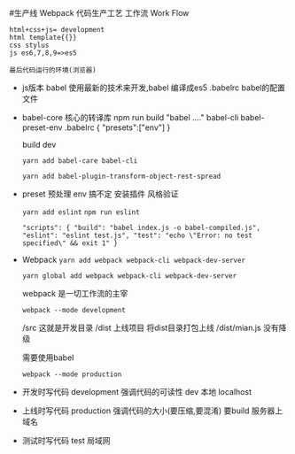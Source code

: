 
#生产线 Webpack 代码生产工艺   工作流 Work Flow

    html+css+js= development
    html template{{}}
    css stylus
    js es6,7,8,9=>es5

    最后代码运行的环境(浏览器)

 - js版本
    babel
    使用最新的技术来开发,babel 编译成es5
    .babelrc
    babel的配置文件

 - babel-core  核心的转译库
    npm run build "babel ...."
    babel-cli
    babel-preset-env .babelrc
    {
        "presets":["env"]
    }

    build
    dev

    `yarn add babel-care babel-cli`
    
    `yarn add babel-plugin-transform-object-rest-spread`

 - preset 预处理
    env 搞不定 安装插件
    风格验证

    `yarn add eslint`
    `npm run eslint`

    `"scripts": {
        "build": "babel index.js -o babel-compiled.js",
        "eslint": "eslint test.js",
        "test": "echo \"Error: no test specified\" && exit 1"
    }`

 - Webpack
    `yarn add webpack webpack-cli webpack-dev-server`

    `yarn global add webpack webpack-cli webpack-dev-server`

    webpack 是一切工作流的主宰

    `webpack --mode development`

    /src 这就是开发目录
    /dist 上线项目 将dist目录打包上线
    /dist/mian.js   没有降级

    需要使用babel

    `webpack --mode production`

 - 开发时写代码 development 强调代码的可读性    dev 本地 localhost
 - 上线时写代码 production 强调代码的大小(要压缩,要混淆) 要build 服务器上 域名
 - 测试时写代码 test 局域网